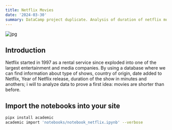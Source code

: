 ```yaml
---
title: Netflix Movies
date: '2024-03-30'
summary: DataCamp project duplicate. Analysis of duration of netflix movies through the years.
---
```



<!-- ```python
from IPython.core.display import Image
Image('https://stock.adobe.com/search?k=movie+icon&asset_id=251510780')
``` -->

    
![jpg](movies.jpg)
    

<!-- ```python
print("Welcome to Academic!")
```

    Welcome to Academic! -->

## Introduction

Netflix started in 1997 as a rental service since exploded into one of the largest entertainment and media companies. By using a database where we can find information about type of shows, country of origin, date added to Netflix, Year of Netflix release, duration of the show in minutes and anothers; i will to analyze data to prove a first idea: movies are shorter than before. 

## Import the notebooks into your site

```bash
pipx install academic
academic import 'notebooks/notebook_netflix.ipynb' --verbose
```

<!-- The notebooks will be published to the folder you specify above. In this case, they will be published to your `content/post/` folder. -->
